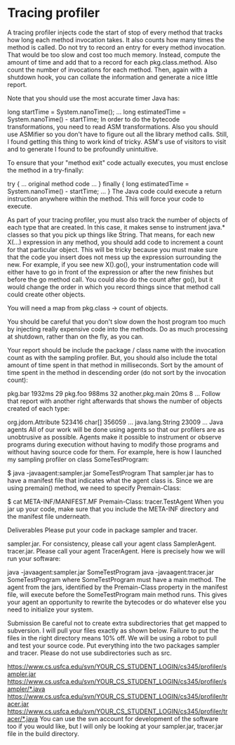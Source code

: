Tracing profiler
====

A tracing profiler injects code the start of stop of every method that tracks how long each method invocation takes. It also counts how many times the method is called. Do not try to record an entry for every method invocation. That would be too slow and cost too much memory. Instead, compute the amount of time and add that to a record for each pkg.class.method. Also count the number of invocations for each method. Then, again with a shutdown hook, you can collate the information and generate a nice little report.

Note that you should use the most accurate timer Java has:

long startTime = System.nanoTime();
...
long estimatedTime = System.nanoTime() - startTime;
In order to do the bytecode transformations, you need to read ASM transformations. Also you should use ASMifier so you don't have to figure out all the library method calls. Still, I found getting this thing to work kind of tricky. ASM's use of visitors to visit and to generate I found to be profoundly unintuitive.

To ensure that your "method exit" code actually executes, you must enclose the method in a try-finally:

try {
   ... original method code ...
}
finally {
    long estimatedTime = System.nanoTime() - startTime;
    ...
}
The Java code could execute a return instruction anywhere within the method. This will force your code to execute.

As part of your tracing profiler, you must also track the number of objects of each type that are created. In this case, it makes sense to instrument java.* classes so that you pick up things like String. That means, for each new X(...) expression in any method, you should add code to increment a count for that particular object. This will be tricky because you must make sure that the code you insert does not mess up the expression surrounding the new. For example, if you see new X().go(), your instrumentation code will either have to go in front of the expression or after the new finishes but before the go method call. You could also do the count after go(), but it would change the order in which you record things since that method call could create other objects.

You will need a map from pkg.class -> count of objects.

You should be careful that you don't slow down the host program too much by injecting really expensive code into the methods. Do as much processing at shutdown, rather than on the fly, as you can.

Your report should be include the package / class name with the invocation count as with the sampling profiler. But, you should also include the total amount of time spent in that method in milliseconds. Sort by the amount of time spent in the method in descending order (do not sort by the invocation count):

pkg.bar 1932ms 29
pkg.foo 988ms 32
another.pkg.main 20ms 8
...
Follow that report with another right afterwards that shows the number of objects created of each type:

org.jdom.Attribute 523416
char[] 356059
...
java.lang.String 23009
...
Java agents
All of our work will be done using agents so that our profilers are as unobtrusive as possible. Agents make it possible to instrument or observe programs during execution without having to modify those programs and without having source code for them. For example, here is how I launched my sampling profiler on class SomeTestProgram:

$ java -javaagent:sampler.jar SomeTestProgram
That sampler.jar has to have a manifest file that indicates what the agent class is. Since we are using premain() method, we need to specify Premain-Class:

$ cat META-INF/MANIFEST.MF 
Premain-Class: tracer.TestAgent
When you jar up your code, make sure that you include the META-INF directory and the manifest file underneath.

Deliverables
Please put your code in package sampler and tracer.

sampler.jar. For consistency, please call your agent class SamplerAgent.
tracer.jar. Please call your agent TracerAgent.
Here is precisely how we will run your software:

java -javaagent:sampler.jar SomeTestProgram
java -javaagent:tracer.jar SomeTestProgram
where SomeTestProgram must have a main method. The agent from the jars, identified by the Premain-Class property in the manifest file, will execute before the SomeTestProgram main method runs. This gives your agent an opportunity to rewrite the bytecodes or do whatever else you need to initialize your system.

Submission
Be careful not to create extra subdirectories that get mapped to subversion. I will pull your files exactly as shown below. Failure to put the files in the right directory means 10% off. We will be using a robot to pull and test your source code. Put everything into the two packages sampler and tracer. Please do not use subdirectories such as src.

https://www.cs.usfca.edu/svn/YOUR_CS_STUDENT_LOGIN/cs345/profiler/sampler.jar
https://www.cs.usfca.edu/svn/YOUR_CS_STUDENT_LOGIN/cs345/profiler/sampler/*.java
https://www.cs.usfca.edu/svn/YOUR_CS_STUDENT_LOGIN/cs345/profiler/tracer.jar
https://www.cs.usfca.edu/svn/YOUR_CS_STUDENT_LOGIN/cs345/profiler/tracer/*.java
You can use the svn account for development of the software too if you would like, but I will only be looking at your sampler.jar, tracer.jar file in the build directory.
